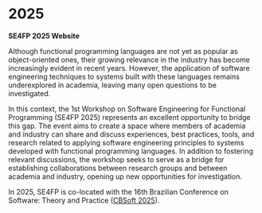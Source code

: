 # 2025
__SE4FP 2025 Website__

Although functional programming languages are not yet as popular as object-oriented ones, their growing relevance in the industry has become increasingly evident in recent years. However, the application of software engineering techniques to systems built with these languages remains underexplored in academia, leaving many open questions to be investigated.

In this context, the 1st Workshop on Software Engineering for Functional Programming (SE4FP 2025) represents an excellent opportunity to bridge this gap. The event aims to create a space where members of academia and industry can share and discuss experiences, best practices, tools, and research related to applying software engineering principles to systems developed with functional programming languages. In addition to fostering relevant discussions, the workshop seeks to serve as a bridge for establishing collaborations between research groups and between academia and industry, opening up new opportunities for investigation.

In 2025, SE4FP is co-located with the 16th Brazilian Conference on Software: Theory and Practice ([CBSoft 2025](https://cbsoft.sbc.org.br/2025/cbsoft/)).
